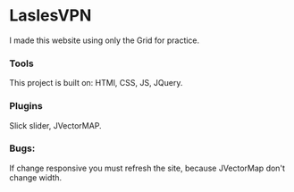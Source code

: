 # LaslesVPN
I made this website using only the Grid for practice.
### Tools
This project is built on: HTMl, CSS, JS, JQuery.

### Plugins
Slick slider, JVectorMAP.

### Bugs:
If change responsive you must refresh the site, because JVectorMap don't change width.